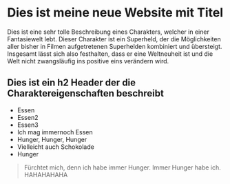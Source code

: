 # Dies ist meine neue Website mit Titel

Dies ist eine sehr tolle Beschreibung eines Charakters, welcher in einer Fantasiewelt lebt. Dieser Charakter ist ein Superheld, der die Möglichkeiten aller bisher in Filmen aufgetretenen Superhelden kombiniert und übersteigt. Insgesamt lässt sich also festhalten, dass er eine Weltneuheit ist und die Welt nicht zwangsläufig ins positive eins verändern wird.

## Dies ist ein h2 Header der die Charaktereigenschaften beschreibt
* Essen
* Essen2
* Essen3
* Ich mag immernoch Essen
* Hunger, Hunger, Hunger
* Vielleicht auch Schokolade
* Hunger

> Fürchtet mich, denn ich habe immer Hunger.
> Immer Hunger habe ich. HAHAHAHAHA